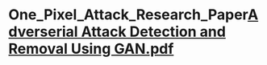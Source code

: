 # One_Pixel_Attack_Research_Paper[Adverserial Attack Detection and Removal Using GAN.pdf](https://github.com/user-attachments/files/21036001/Adverserial.Attack.Detection.and.Removal.Using.GAN.pdf)
